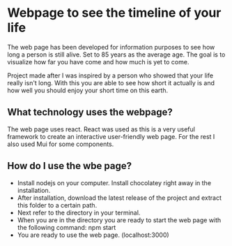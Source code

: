# Webpage to see the timeline of your life
The web page has been developed for information purposes to see how long a person is still alive. Set to 85 years as the average age. The goal is to visualize how far you have come and how much is yet to come.

Project made after I was inspired by a person who showed that your life really isn't long. With this you are able to see how short it actually is and how well you should enjoy your short time on this earth.

## What technology uses the webpage?
The web page uses react. React was used as this is a very useful framework to create an interactive user-friendly web page. For the rest I also used Mui for some components.

## How do I use the wbe page?
- Install nodejs on your computer. Install chocolatey right away in the installation.
- After installation, download the latest release of the project and extract this folder to a certain path.
- Next refer to the directory in your terminal.
- When you are in the directory you are ready to start the web page with the following command: npm start
- You are ready to use the web page. (localhost:3000)
